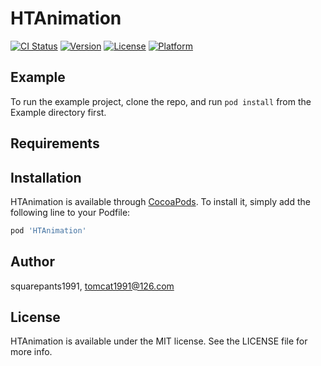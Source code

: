 # HTAnimation

[![CI Status](http://img.shields.io/travis/squarepants1991/HTAnimation.svg?style=flat)](https://travis-ci.org/squarepants1991/HTAnimation)
[![Version](https://img.shields.io/cocoapods/v/HTAnimation.svg?style=flat)](http://cocoapods.org/pods/HTAnimation)
[![License](https://img.shields.io/cocoapods/l/HTAnimation.svg?style=flat)](http://cocoapods.org/pods/HTAnimation)
[![Platform](https://img.shields.io/cocoapods/p/HTAnimation.svg?style=flat)](http://cocoapods.org/pods/HTAnimation)

## Example

To run the example project, clone the repo, and run `pod install` from the Example directory first.

## Requirements

## Installation

HTAnimation is available through [CocoaPods](http://cocoapods.org). To install
it, simply add the following line to your Podfile:

```ruby
pod 'HTAnimation'
```

## Author

squarepants1991, tomcat1991@126.com

## License

HTAnimation is available under the MIT license. See the LICENSE file for more info.

